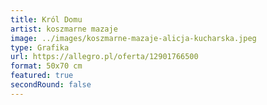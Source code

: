 ```yaml
---
title: Król Domu
artist: koszmarne mazaje
image: ../images/koszmarne-mazaje-alicja-kucharska.jpeg
type: Grafika
url: https://allegro.pl/oferta/12901766500
format: 50x70 cm
featured: true
secondRound: false
---
```

